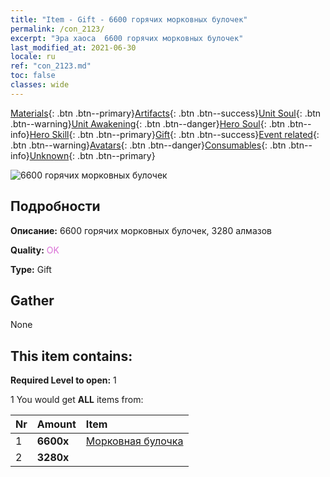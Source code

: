 ```yaml
---
title: "Item - Gift - 6600 горячих морковных булочек"
permalink: /con_2123/
excerpt: "Эра хаоса  6600 горячих морковных булочек"
last_modified_at: 2021-06-30
locale: ru
ref: "con_2123.md"
toc: false
classes: wide
---
```

 [Materials](/ItemsRU/){: .btn .btn--primary}[Artifacts](/ItemsRU/Artifacts/){: .btn .btn--success}[Unit Soul](/ItemsRU/UnitSoul/){: .btn .btn--warning}[Unit Awakening](/ItemsRU/UnitAwakening/){: .btn .btn--danger}[Hero Soul](/ItemsRU/HeroSoul/){: .btn .btn--info}[Hero Skill](/ItemsRU/HeroSkill/){: .btn .btn--primary}[Gift](/ItemsRU/Gift/){: .btn .btn--success}[Event related](/ItemsRU/Events/){: .btn .btn--warning}[Avatars](/ItemsRU/Avatars/){: .btn .btn--danger}[Consumables](/ItemsRU/Consumables/){: .btn .btn--info}[Unknown](/ItemsRU/Unknown/){: .btn .btn--primary}

 ![6600 горячих морковных булочек](/images/t/i_907590.png)

## Подробности
 **Описание:** 6600 горячих морковных булочек, 3280 алмазов

 **Quality:** <span style="color: #DA70D6">OK</span>

 **Type:** Gift

## Gather

  None

## This item contains:

 **Required Level to open:** 1

 1 You would get **ALL** items  from:

  | Nr | Amount |     Item    |
  |:---|:-------|:------------|
  | 1 |  **6600x** | [Морковная булочка](/ItemsRU/con_2119/) |  | 
  | 2 |  **3280x** | <i class="fas fa-gem"/> |  | 

